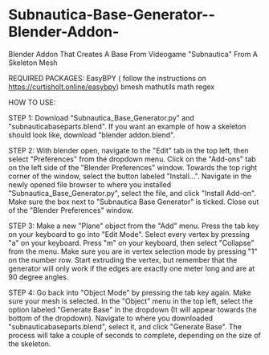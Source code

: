 # Subnautica-Base-Generator--Blender-Addon-
Blender Addon That Creates A Base From Videogame "Subnautica" From A Skeleton Mesh

REQUIRED PACKAGES:
	EasyBPY ( follow the instructions on https://curtisholt.online/easybpy)
	bmesh
	mathutils
	math
	regex

HOW TO USE:

STEP 1:
	Download "Subnautica_Base_Generator.py" and "subnauticabaseparts.blend". If you want an example of how a skeleton should look like, download "blender addon.blend".

STEP 2:
	With blender open, navigate to the "Edit" tab in the top left, then select "Preferences" from the dropdown menu.
	Click on the "Add-ons" tab on the left side of the "Blender Preferences" window.
	Towards the top right corner of the window, select the button labeled "Install...".
	Navigate in the newly opened file browser to where you installed "Subnautica_Base_Generator.py", select the file, and click "Install Add-on".
	Make sure the box next to "Subnautica Base Generator" is ticked.
	Close out of the "Blender Preferences" window.

STEP 3:
	Make a new "Plane" object from the "Add" menu.
	Press the tab key on your keyboard to go into "Edit Mode".
	Select every vertex by pressing "a" on your keyboard.
	Press "m" on your keyboard, then select "Collapse" from the menu.
	Make sure you are in vertex selection mode by pressing "1" on the number row.
	Start extruding the vertex, but remember that the generator will only work if the edges are exactly one meter long and are at 90 degree angles.

STEP 4:
	Go back into "Object Mode" by pressing the tab key again.
	Make sure your mesh is selected.
	In the "Object" menu in the top left, select the option labeled "Generate Base" in the dropdown (It will appear towards the bottom of the dropdown).
	Navigate to where you downloaded "subnauticabaseparts.blend", select it, and click "Generate Base".
	The process will take a couple of seconds to complete, depending on the size of the skeleton.

